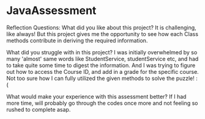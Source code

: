 # JavaAssessment

Reflection Questions:
What did you like about this project?
It is challenging, like always! But this project gives me the opportunity to see how each Class methods contribute in deriving the required information.

What did you struggle with in this project?
I was initially overwhelmed by so many 'almost' same words like StudentService, studentService etc, and had to take quite some time to digest the information. And I was trying to figure out how to access the Course ID, and add in a grade for the specific course. Not too sure how I can fully utilized the given methods to solve the puzzle! :(

What would make your experience with this assessment better?
If I had more time, will probably go through the codes once more and not feeling so rushed to complete asap. 
